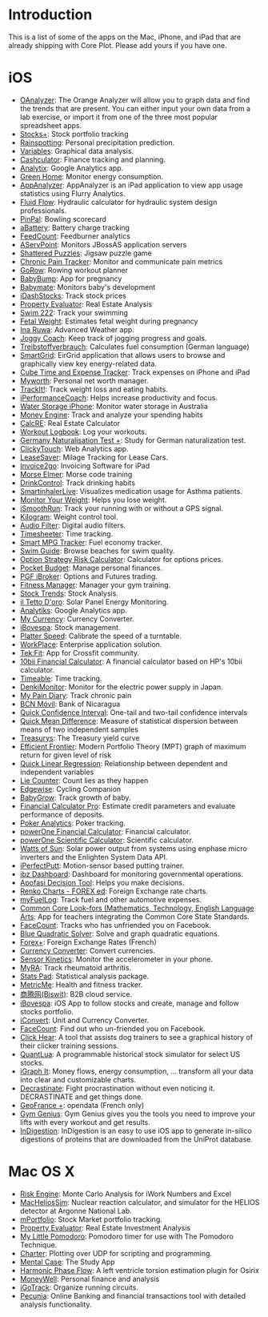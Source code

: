 # Introduction #

This is a list of some of the apps on the Mac, iPhone, and iPad that are already shipping with Core Plot. Please add yours if you have one.

# iOS #

  * [OAnalyzer](https://itunes.apple.com/us/app/oanalyzer/id987527757?mt=8): The Orange Analyzer will allow you to graph data and find the trends that are present. You can either input your own data from a lab exercise, or import it from one of the three most popular spreadsheet apps.
  * [Stocks+](https://itunes.apple.com/WebObjects/MZStore.woa/wa/viewSoftware?id=568683068&mt=8): Stock portfolio tracking
  * [Rainspotting](http://itunes.apple.com/us/app/rainspotting-rain-outlook/id406959408?mt=8): Personal precipitation prediction.
  * [Variables](http://itunes.apple.com/us/app/variables/id465029884?ls=1&mt=8): Graphical data analysis.
  * [Cashculator](http://itunes.apple.com/app/cashculator/id463721340): Finance tracking and planning.
  * [Analytix](http://analytixapp.com): Google Analytics app.
  * [Green Home](http://itunes.apple.com/us/app/greenhome/id444543163?mt=8): Monitor energy consumption.
  * [AppAnalyzer](http://slipware.com/appanalyzer): AppAnalyzer is an iPad application to view app usage statistics using Flurry Analytics.
  * [Fluid Flow](http://itunes.apple.com/ca/app/fluid-flow/id496738919?mt=8): Hydraulic calculator for hydraulic system design professionals.
  * [PinPal](http://itunes.apple.com/WebObjects/MZStore.woa/wa/viewSoftware?id=321824605&mt=8): Bowling scorecard
  * [aBattery](http://itunes.apple.com/WebObjects/MZStore.woa/wa/viewSoftware?id=330747731&mt=8): Battery charge tracking
  * [FeedCount](http://itunes.apple.com/WebObjects/MZStore.woa/wa/viewSoftware?id=314985956&mt=8): Feedburner analytics
  * [AServPoint](http://itunes.apple.com/WebObjects/MZStore.woa/wa/viewSoftware?id=336858411&mt=8): Monitors JBossAS application servers
  * [Shattered Puzzles](http://itunes.apple.com/us/app/shattered-puzzles/id339327590?mt=8): Jigsaw puzzle game
  * [Chronic Pain Tracker](http://itunes.apple.com/nl/app/chronic-pain-tracker/id330294020?mt=8): Monitor and communicate pain metrics
  * [GoRow](http://gorow.net): Rowing workout planner
  * [BabyBump](http://bit.ly/babybumpcs): App for pregnancy
  * [Babymate](http://www.doublewedge.com): Monitors baby's development
  * [iDashStocks](http://itunes.apple.com/nl/app/idashstocks/id366564041?mt=8): Track stock prices
  * [Property Evaluator](http://itunes.apple.com/us/app/property-evaluator/id335518202?mt=8): Real Estate Analysis
  * [Swim 222](http://itunes.apple.com/nl/app/swim-222/id370451901?mt=8): Track your swimming
  * [Fetal Weight](http://itunes.apple.com/us/app/fetal-weight/id367718153?mt=8): Estimates fetal weight during pregnancy
  * [Ina Ruwa](http://www.inaruwaapp.com): Advanced Weather app.
  * [Joggy Coach](http://itunes.apple.com/en/app/id343740663?mt=8): Keep track of jogging progress and goals.
  * [Treibstoffverbrauch](http://itunes.apple.com/us/app/treibstoffverbrauch/id388635562?mt=8): Calculates fuel consumption (German language)
  * [SmartGrid](http://itunes.apple.com/nl/app/smartgrid/id391468933?mt=8): EirGrid application that allows users to browse and graphically view key energy-related data.
  * [Cube Time and Expense Tracker](http://cube.bitrzr.com/iphone/time-and-expense-tracker%20Cube%20Time%20&%20Expense%20Tracker): Track expenses on iPhone and iPad
  * [Myworth](http://myworthapp.com/): Personal net worth manager.
  * [TrackIt!](http://itunes.apple.com/us/app/track-it/id397761366?mt=8): Track weight loss and eating habits.
  * [iPerformanceCoach](http://itunes.apple.com/us/app/iperformancecoach/id398878232?mt=8): Helps increase productivity and focus.
  * [Water Storage iPhone](http://www.bom.gov.au/water/waterstorage/iphone.shtml): Monitor water storage in Australia
  * [Money Engine](http://www.radeeccles.com/MoneyEngine.html): Track and analyze your spending habits
  * [CalcRE](http://www.hablantia.com/calcre): Real Estate Calculator
  * [Workout Logbook](http://itunes.apple.com/us/app/workout-logbook/id404983628?mt=8%20Workoug%20Logbook): Log your workouts.
  * [Germany Naturalisation Test +](http://www.raptlook.com/weblog/products/germany-naturalisation-test/): Study for German naturalization test.
  * [ClickyTouch](http://clickytouch.com): Web Analytics app.
  * [LeaseSaver](http://www.appwelder.com/w/LeaseSaver.html): Milage Tracking for Lease Cars.
  * [Invoice2go](http://itunes.apple.com/au/app/invoice2go-for-ipad/id415577978?mt=8): Invoicing Software for iPad
  * [Morse Elmer](http://itunes.apple.com/us/app/morse-elmer/id414371107?mt=8): Morse code training
  * [DrinkControl](http://drinkcontrolapp.com): Track drinking habits
  * [SmartinhalerLive](http://itunes.apple.com/us/app/smartinhalerlive/id421901698?mt=8): Visualizes medication usage for Asthma patients.
  * [Monitor Your Weight](http://bustan.net/monitoryourweight/): Helps you lose weight.
  * [iSmoothRun](http://www.ismoothrun.com): Track your running with or without a GPS signal.
  * [Kilogram](http://itunes.apple.com/us/app/kilogram/id425436389?mt=8&uo=4): Weight control tool.
  * [Audio Filter](http://itunes.apple.com/us/app/audio-filter/id420083455?mt=8&ls=1): Digital audio filters.
  * [Timesheeter](http://itunes.com/apps/timesheeter): Time tracking.
  * [Smart MPG Tracker](http://itunes.apple.com/us/app/smart-mpg-tracker/id438520492?mt=8): Fuel economy tracker.
  * [Swim Guide](http://itunes.apple.com/ca/app/swim-guide/id435811871?mt=8): Browse beaches for swim quality.
  * [Option Strategy Risk Calculator](http://itunes.apple.com/us/app/option-strategy-risk-calculator/id444087300?mt=8&ls=1): Calculator for options prices.
  * [Pocket Budget](http://itunes.apple.com/us/app/pocket-budget/id444937670?mt=8): Manage personal finances.
  * [PGF iBroker](http://itunes.apple.com/en/app/pfg-ibroker/id423109674): Options and Futures trading.
  * [Fitness Manager](http://itunes.apple.com/us/app/fitness-manager/id447600109?l=de&ls=1&mt=8): Manager your gym training.
  * [Stock Trends](http://itunes.apple.com/us/app/stock-trends/id400680843?mt=8): Stock Analysis.
  * [il Tetto D'oro](http://itunes.apple.com/it/app/il-tetto-doro/id451636068?mt=8): Solar Panel Energy Monitoring.
  * [Analytiks](http://analytiksapp.com): Google Analytics app.
  * [My Currency](http://itunes.apple.com/us/app/my-currency-currency-converter/id297582567?mt=8): Currency Converter.
  * [iBovespa](http://itunes.apple.com/us/app/ibovespa/id305228920?mt=8): Stock management.
  * [Platter Speed](http://platterspeed.com/): Calibrate the speed of a turntable.
  * [WorkPlace](http://workplaceformobile.com/tablets.aspx): Enterprise application solution.
  * [Tek:Fit](http://itunes.apple.com/us/app/tek-fit/id476063518?mt=8): App for Crossfit community.
  * [10bii Financial Calculator](http://www.inadaydevelopment.com/app-10biiFinancialCalculator-iOS.php):  A financial calculator based on HP's 10bii calculator.
  * [Timeable](http://itunes.apple.com/us/app/timeable/id481956862?mt=8): Time tracking.
  * [DenkiMonitor](http://itunes.com/apps/DenkiMonitor): Monitor for the electric power supply in Japan.
  * [My Pain Diary](http://itunes.apple.com/us/app/my-pain-diary-chronic-pain/id338627856?mt=8): Track chronic pain
  * [BCN Móvil](http://itunes.apple.com/us/app/bcn-movil/id473878192?mt=8): Bank of Nicaragua
  * [Quick Confidence Interval](http://itunes.apple.com/us/app/quick-confidence-interval/id482317565?ls=1&mt=8): One-tail and two-tail confidence intervals
  * [Quick Mean Difference](http://itunes.apple.com/us/app/quick-mean-difference/id482964838?ls=1&mt=8): Measure of statistical dispersion between means of two independent samples
  * [Treasurys](http://itunes.apple.com/us/app/treasurys/id468527873?ls=1&mt=8): The Treasury yield curve
  * [Efficient Frontier](http://itunes.apple.com/us/app/efficient-frontier/id480748405?ls=1&mt=8): Modern Portfolio Theory (MPT) graph of maximum return for given level of risk
  * [Quick Linear Regression](http://itunes.apple.com/us/app/quick-linear-regression/id488639289?ls=1&mt=8): Relationship between dependent and independent variables
  * [Lie Counter](http://itunes.apple.com/us/app/lie-counter/id498522325?mt=8): Count lies as they happen
  * [Edgewise](http://itunes.apple.com/us/app/edgewise-cycling-companion/id491759494?mt=8): Cycling Companion
  * [BabyGrow](http://itunes.apple.com/us/app/babygrow-growth-charts-for/id316177673?mt=8): Track growth of baby.
  * [Financial Calculator Pro](http://itunes.apple.com/us/app/finance-calculator-pro/id505542552?mt=8): Estimate credit parameters and evaluate performance of deposits.
  * [Poker Analytics](http://itunes.apple.com/us/app/poker-analytics/id505793771?mt=8): Poker tracking.
  * [powerOne Financial Calculator](http://itunes.apple.com/us/app/powerone-financial-calculator/id339084742?mt=8): Financial calculator.
  * [powerOne Scientific Calculator](http://itunes.apple.com/us/app/powerone-scientific-calculator/id405982860?mt=8): Scientific calculator.
  * [Watts of Sun](http://itunes.apple.com/us/app/watts-of-sun/id521147969?mt=8): Solar power output from systems using enphase micro inverters and the Enlighten System Data API.
  * [iPerfectPutt](http://itunes.apple.com/ca/app/iperfectputt/id516374063?mt=8): Motion-sensor based putting trainer.
  * [ibz Dashboard](http://itunes.apple.com/nl/app/ibz-dashboard/id480735871?mt=8): Dashboard for monitoring governmental operations.
  * [Apofasi Decision Tool](https://itunes.apple.com/gr/app/apofasi-decision-tool/id541689366?mt=8): Helps you make decisions.
  * [Renko Charts - FOREX ed](https://itunes.apple.com/us/app/renko-charts-forex-ed./id555743091?mt=8): Foreign Exchange rate charts.
  * [myFuelLog](https://itunes.apple.com/us/app/myfuellog/id443693213?mt=8): Track fuel and other automotive expenses.
  * [Common Core Look-fors (Mathematics, Technology, English Language Arts](https://itunes.apple.com/us/app/common-core-look-fors-mathematics/id467263974?mt=8): App for teachers  integrating the Common Core State Standards.
  * [FaceCount](https://itunes.apple.com/us/app/facecount/id531013861?mt=8): Tracks who has unfriended you on Facebook.
  * [Blue Quadratic Solver](https://itunes.apple.com/us/app/blue-quadratic-solver/id526535808?mt=8): Solve and graph quadratic equations.
  * [Forex+](https://itunes.apple.com/us/app/forex+/id526385427?mt=8): Foreign Exchange Rates (French)
  * [Currency Converter](https://itunes.apple.com/us/app/convertisseur-de-devises/id432857912?mt=8&ign-mpt=uo%3D4): Convert currencies.
  * [Sensor Kinetics](https://itunes.apple.com/us/app/sensor-kinetics/id579040333?mt=8): Monitor the accelerometer in your phone.
  * [MyRA](https://itunes.apple.com/us/app/myra/id563338979?ls=1&mt=8): Track rheumatoid arthritis.
  * [Stats Pad](https://itunes.apple.com/us/app/stats-pad/id546690784?mt=8): Statistical analysis package.
  * [MetricMe](https://itunes.apple.com/us/app/metricme-health-fitness-tracker/id532987699?mt=8): Health and fitness tracker.
  * [商腾网(Biswit)](https://itunes.apple.com/cn/app/shang-teng-wang/id583280741?mt=8): B2B cloud service.
  * [iBovespa](https://itunes.apple.com/us/app/ibovespa/id305228920?mt=8): iOS App to follow stocks and create, manage and follow stocks portfolio.
  * [iConvert](http://www.bitcommander.ch/iconvert): Unit and Currency Converter.
  * [FaceCount](http://www.facecount.ca): Find out who un-friended you on Facebook.
  * [Click Hear](http://jimvision.com/clickhear/clickhear.html): A tool that assists dog trainers to see a graphical history of their clicker training sessions.
  * [QuantLua](https://itunes.apple.com/us/app/quantlua/id653280054?ls=1&mt=8): A programmable historical stock simulator for select US stocks.
  * [iGraph It](https://itunes.apple.com/us/app/igraph-it/id654944721?mt=8): Money flows, energy consumption, … transform all your data into clear and customizable charts.
  * [Decrastinate](http://alienworks.ca/Decrastinate/En/Home.aspx): Fight procrastination without even noticing it. DECRASTINATE and get things done.
  * [GeoFrance +](https://itunes.apple.com/fr/app/geofrance-+/id464294016?mt=8&ign-mpt=uo%3D4): opendata (French only)
  * [Gym Genius](http://www.gymgeniusapp.com): Gym Genius gives you the tools you need to improve your lifts with every workout and get results.
  * [InDigestion](http://indigestionapp.com): InDigestion is an easy to use iOS app to generate in-silico digestions of proteins that are downloaded from the UniProt database.


# Mac OS X #

  * [Risk Engine](http://www.engineeringfortherealworld.com/RiskEngine/RiskEngine.html): Monte Carlo Analysis for iWork Numbers and Excel
  * [MacHeliosSim](http://code.google.com/p/mac-helios-sim/):  Nuclear reaction calculator, and simulator for the HELIOS detector at Argonne National Lab.
  * [mPortfolio](http://www.megsoftware.com/): Stock Market portfolio tracking.
  * [Property Evaluator](http://itunes.apple.com/us/app/property-evaluator-real-estate/id402745077?mt=12):  Real Estate Investment Analysis
  * [My Little Pomodoro](http://itunes.apple.com/us/app/my-little-pomodoro/id412699095?mt=12): Pomodoro timer for use with The Pomodoro Technique.
  * [Charter](http://itunes.apple.com/nl/app/charter/id466388659?mt=12): Plotting over UDP for scripting and programming.
  * [Mental Case](http://itunes.apple.com/us/app/mental-case-the-study-app/id402688205?mt=12): The Study App
  * [Harmonic Phase Flow](http://iam.cvc.uab.es/technological-transfer/lvscores): A left ventricle torsion estimation plugin for Osirix
  * [MoneyWell](http://itunes.apple.com/us/app/moneywell/id404246493?mt=12): Personal finance and analysis
  * [iGoTrack](http://itunes.apple.com/us/app/igotrack/id488214658?mt=12): Organize running circuits.
  * [Pecunia](http://www.pecuniabanking.de/): Online Banking and financial transactions tool with detailed analysis functionality.